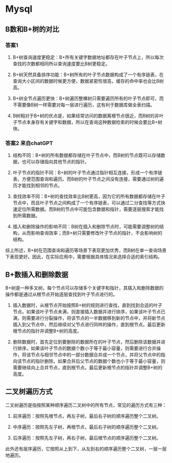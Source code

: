 # Mysql

## B数和B+树的对比

### 答案1

1. B+树查询速度更稳定：B+所有关键字数据地址都存在叶子节点上，所以每次查找的次数都相同所以查询速度要比B树更稳定。

2. B+树天然具备排序功能：B+树所有的叶子节点数据构成了一个有序链表，在查询大小区间的数据时候更方便，数据紧密性很高，缓存的命中率也会比B树高。

3. B+树全节点遍历更快：B+树遍历整棵树只需要遍历所有的叶子节点即可，而不需要像B树一样需要对每一层进行遍历，这有利于数据库做全表扫描。

4. B树相对于B+树的优点是，如果经常访问的数据离根节点很近，而B树的非叶子节点本身存有关键字和数据，所以在查询这种数据检索的时候会要比B+树快。

### 答案2 来自chatGPT

1. 结构不同：B+树的所有数据都存储在叶子节点中，而B树的节点既可以存储数据，也可以存储指向其他节点的指针。

2. 叶子节点的指针不同：B+树的叶子节点通过指针相互连接，形成一个有序链表，方便范围查询和遍历。而B树的叶子节点之间没有连接，需要通过树的遍历才能找到相邻的节点。

3. 查找效率不同：B+树的查找效率比B树更高，因为它的所有数据都存储在叶子节点中，而且叶子节点之间构成了一个有序链表，可以通过二分查找等方式快速定位所需数据。而B树的节点中可能包含数据和指针，需要逐层搜索才能找到所需数据。

4. 插入和删除操作的影响不同：B树在插入和删除节点时，可能需要调整树的结构，从而影响查询效率；而B+树只需要修改叶子节点的指针，不会影响树的结构。

综上所述，B+树在范围查询和遍历等场景下表现更加优秀，而B树在单一查询场景下表现更好。因此，在实际应用中，需要根据具体情况来选择合适的索引结构。

## B+数插入和删除数据
B+树是一种多叉树，每个节点可以存储多个关键字和指针，其插入和删除数据的操作都是通过从根节点开始逐层查找到叶子节点进行的。

1. 插入数据时，从根节点开始按照B+树的规则进行查找，直到找到合适的叶子节点。如果该叶子节点未满，则直接插入数据并进行排序，如果该叶子节点已满，则需要进行分裂操作，将该节点的一半数据移到新的节点中，并将新节点插入到父节点中，然后继续对父节点进行同样的操作，直到根节点。最后更新根节点的指针并调整B+树的高度。

2. 删除数据时，首先定位到要删除的数据所在的叶子节点，然后删除该数据并进行排序。如果该叶子节点的数据个数小于等于最小容量，则需要进行合并操作，将该节点与相邻节点中的一部分数据合并成一个节点，并将父节点中的指向该节点的指针删除。如果合并后父节点的数据个数也小于等于最小容量，则需要继续向上合并节点，直到根节点。最后更新根节点的指针并调整B+树的高度。

## 二叉树遍历方式
二叉树遍历是指按照某种顺序遍历二叉树中的所有节点，常见的遍历方式有三种：

1. 前序遍历：按照先根节点，再左子树，最后右子树的顺序遍历整个二叉树。

2. 中序遍历：按照先左子树，再根节点，最后右子树的顺序遍历整个二叉树。

3. 后序遍历：按照先左子树，再右子树，最后根节点的顺序遍历整个二叉树。

此外还有层序遍历，它按照从上到下，从左到右的顺序遍历整个二叉树，一层一层地遍历。